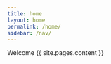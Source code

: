 ```yaml
---
title: home
layout: home
permalink: /home/
sidebar: /nav/
---
```


Welcome
{{ site.pages.content }}
